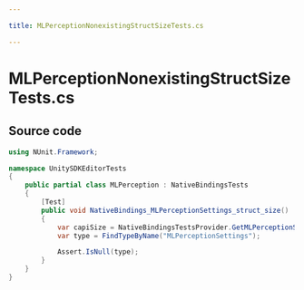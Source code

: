 ```yaml
---

title: MLPerceptionNonexistingStructSizeTests.cs

---
```



# MLPerceptionNonexistingStructSizeTests.cs









## Source code

```csharp
using NUnit.Framework;

namespace UnitySDKEditorTests
{
    public partial class MLPerception : NativeBindingsTests
    {
        [Test]
        public void NativeBindings_MLPerceptionSettings_struct_size()
        {
            var capiSize = NativeBindingsTestsProvider.GetMLPerceptionSettingsSize();
            var type = FindTypeByName("MLPerceptionSettings");

            Assert.IsNull(type);
        }
    }
}
```





